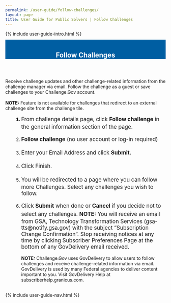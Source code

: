 ```yaml
---
permalink: /user-guide/follow-challenges/
layout: page
title: User Guide for Public Solvers | Follow Challenges 
---
```

<div class="row">
  <div class="col-sm-12">{% include user-guide-intro.html %}</div>
</div>
<div class="row" style="padding-top: 10px; padding-bottom: 30px;">
  <div class="col-sm-12" style="padding-top: 6px; background-color: #005ea2; color: #ffffff; text-align: center;">
    <h2>Follow Challenges</h2>
  </div>
</div>
<div class="row">
  <div class="col-sm-7">
    <p>Receive challenge updates and other challenge-related information from the challenge manager via email.  Follow the challenge as a guest or save challenges to your Challenge.Gov account.<br>
      <br>
      <b>NOTE:</b> Feature is not available for challenges that redirect to an external challenge site from the challenge tile.</p>
    <ol style="padding-left: 50px;">
      <li style="font-weight:900;"><span style="font-size: 1.06rem; line-height: 1.5; font-weight: 400;">From challenge details page, click <b>Follow challenge</b> in the general information section of the page. </span></li>
      <br>
      <li><span style="font-size: 1.06rem; line-height: 1.5; font-weight: 400;"><b>Follow challenge</b> (no user account or log-in required)</span></li><br>
      <li><span style="font-size: 1.06rem; line-height: 1.5; font-weight: 400;">Enter your Email Address and click <b>Submit.</b></span></li><br>
      <li><span style="font-size: 1.06rem; line-height: 1.5; font-weight: 400;">Click Finish.</span></li><br>
      <li><span style="font-size: 1.06rem; line-height: 1.5; font-weight: 400;">You will be redirected to a page where you can follow more Challenges. Select any challenges you wish to follow.</span></li><br>
      <li><span style="font-size: 1.06rem; line-height: 1.5; font-weight: 400;">Click <b>Submit</b> when done or <b>Cancel</b> if you decide not to select any challenges. <b>NOTE:</b> You will receive an email from GSA, Technology Transformation Services (gsa-tts@notify.gsa.gov) with the subject “Subscription Change Confirmation”.  Stop receiving notices at any time by clicking Subscriber Preferences Page at the bottom of any GovDelivery email received.</span></li>
      <br>
      <b>NOTE:</b> Challenge.Gov uses GovDelivery to allow users to follow challenges and receive challenge-related information via email.  GovDelivery is used by many Federal agencies to deliver content important to you. Visit GovDelivery Help at subscriberhelp.granicus.com.
    </ol>
  </div>
  <div class="col-sm-1">&nbsp;</div>
  <div class="col-sm-4"> {% include user-guide-nav.html %} </div>
</div>

